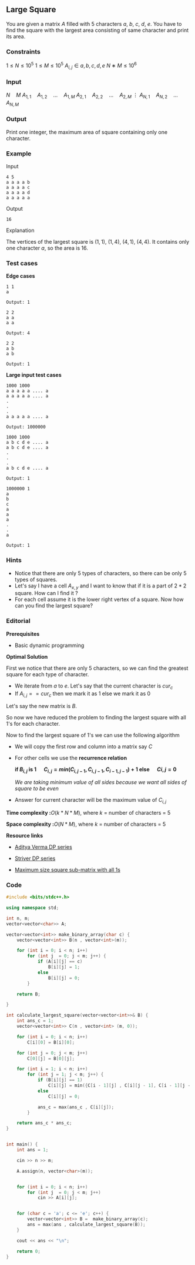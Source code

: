 ## Large Square

You are given a matrix $A$ filled with $5$ characters $a$, $b$, $c$, $d$, $e$. You have to find the square with the largest area consisting of same character and print its area.

### Constraints

$1≤N≤10^5$
$1≤M≤10^5$
$A_{i,j}∈{ a,b,c,d,e}$
$N∗M≤10^6$

### Input

$N \quad M$
$A_{1,1} \quad A_{1,2} \quad \dots \quad A_{1,M}$
$A_{2,1} \quad A_{2,2} \quad \dots \quad A_{2,M}$
$\vdots$
$A_{N,1} \quad A_{N,2} \quad \dots \quad A_{N,M}$

### Output

Print one integer, the maximum area of square containing only one character.

### Example

Input

```
4 5
a a a a b
a a a a c
a a a a d
a a a a a
```

Output

```
16
```

Explanation

The vertices of the largest square is $(1,1)$, $(1,4)$, $(4,1)$, $(4,4)$. It contains only one character $a$, so the area is $16$.

### Test cases

**Edge cases**

```
1 1
a

Output: 1
```

```
2 2
a a
a a

Output: 4
```

```
2 2
a b
a b

Output: 1
```

**Large input test cases**

```
1000 1000
a a a a a .... a
a a a a a .... a
.
.
.
a a a a a .... a

Output: 1000000
```

```
1000 1000
a b c d e .... a
a b c d e .... a
.
.
.
a b c d e .... a

Output: 1
```

```
1000000 1
a
b
c
a
a
a
.
.
a

Output: 1
```

### Hints

- Notice that there are only $5$ types of characters, so there can be only $5$ types of squares.
- Let's say I have a cell $A_{x,y}$ and I want to know that if it is a part of $2*2$ square. How can I find it ?
- For each cell assume it is the lower right vertex of a square. Now how can you find the largest square?

### Editorial

**Prerequisites**

- Basic dynamic programming

**Optimal Solution**

First we notice that there are only 5 characters, so we can find the greatest square for each type of character.

- We iterate from $a$ to $e$. Let's say that the current character is $cur_c$
- If $A_{i,j} == cur_c$ then we mark it as $1$ else we mark it as $0$

Let's say the new matrix is $B$.

So now we have reduced the problem to finding the largest square with all 1's for each character.

Now to find the largest square of 1's we can use the following algorithm

- We will copy the first row and column into a matrix say $C$
- For other cells we use the **recurrence relation**

  **if $B_{i,j}$ is 1
  $\quad C_{i,j} = min(C_{i,j-1} , C_{i,j-1} , C_{i-1,j-1})+1$
  else
  $\quad  C{i,j} = 0$**

  _We are taking minimum value of all sides because we want all sides of square to be even_

- Answer for current character will be the maximum value of $C_{i,j}$

**Time complexity :**$O(k*N*M)$, where $k$ = number of characters = $5$

**Space complexity :**$O(N*M)$, where $k$ = number of characters = $5$

**Resource links**

- [Aditya Verma DP series](https://www.youtube.com/watch?v=nqowUJzG-iM&list=PL_z_8CaSLPWekqhdCPmFohncHwz8TY2Go)

- [Striver DP series](https://www.youtube.com/playlist?list=PLgUwDviBIf0qUlt5H_kiKYaNSqJ81PMMY)

- [Maximum size square sub-matrix with all 1s](https://www.geeksforgeeks.org/maximum-size-sub-matrix-with-all-1s-in-a-binary-matrix/)

### Code

```cpp
#include <bits/stdc++.h>

using namespace std;

int n, m;
vector<vector<char>> A;

vector<vector<int>> make_binary_array(char c) {
	vector<vector<int>> B(n , vector<int>(m));

	for (int i = 0; i < n; i++)
		for (int j  = 0; j < m; j++) {
			if (A[i][j] == c)
				B[i][j] = 1;
			else
				B[i][j] = 0;
		}

	return B;

}

int calculate_largest_square(vector<vector<int>>& B) {
	int ans_c = 1;
	vector<vector<int>> C(n , vector<int> (m, 0));

	for (int i = 0; i < n; i++)
		C[i][0] = B[i][0];

	for (int j = 0; j < m; j++)
		C[0][j] = B[0][j];

	for (int i = 1; i < n; i++)
		for (int j = 1; j < m; j++) {
			if (B[i][j] == 1)
				C[i][j] = min({C[i - 1][j] , C[i][j - 1], C[i - 1][j - 1]}) + 1;
			else
				C[i][j] = 0;

			ans_c = max(ans_c , C[i][j]);
		}

	return ans_c * ans_c;
}


int main() {
	int ans = 1;

	cin >> n >> m;

	A.assign(n, vector<char>(m));


	for (int i = 0; i < n; i++)
		for (int j  = 0; j < m; j++)
			cin >> A[i][j];


	for (char c = 'a'; c <= 'e'; c++) {
		vector<vector<int>> B =  make_binary_array(c);
		ans = max(ans , calculate_largest_square(B));
	}

	cout << ans << "\n";

	return 0;
}
```
